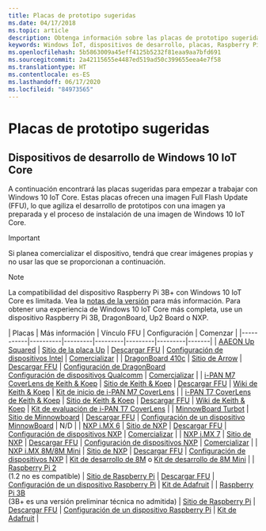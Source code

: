 ```yaml
---
title: Placas de prototipo sugeridas
ms.date: 04/17/2018
ms.topic: article
description: Obtenga información sobre las placas de prototipo sugeridas para Windows 10 IoT.
keywords: Windows IoT, dispositivos de desarrollo, placas, Raspberry Pi 2, Raspberry Pi 3, Minnowboard Max, Dragonboard
ms.openlocfilehash: 5b5863009a45eff4125b5232f81eaa9aa7bfd691
ms.sourcegitcommit: 2a42115655e4487ed519ad50c399655eea4e7f58
ms.translationtype: HT
ms.contentlocale: es-ES
ms.lasthandoff: 06/17/2020
ms.locfileid: "84973565"
---
```

# <a name="suggested-prototype-boards"></a>Placas de prototipo sugeridas

## <a name="windows-10-iot-core-development-devices"></a>Dispositivos de desarrollo de Windows 10 IoT Core
A continuación encontrará las placas sugeridas para empezar a trabajar con Windows 10 IoT Core. Estas placas ofrecen una imagen Full Flash Update (FFU), lo que agiliza el desarrollo de prototipos con una imagen ya preparada y el proceso de instalación de una imagen de Windows 10 IoT Core.

> [!IMPORTANT]
> Si planea comercializar el dispositivo, tendrá que crear imágenes propias y no usar las que se proporcionan a continuación.

> [!NOTE]
> La compatibilidad del dispositivo Raspberry Pi 3B+ con Windows 10 IoT Core es limitada. Vea la [notas de la versión](https://docs.microsoft.com/windows/iot-core/release-notes/insider/rpi3bp) para más información. Para obtener una experiencia de Windows 10 IoT Core más completa, use un dispositivo Raspberry Pi 3B, DragonBoard, Up2 Board o NXP. 


| Placas | Más información | Vínculo FFU | Configuración | Comenzar |
|-----------|----------|---------|---------|---------|---------|-------|
| [AAEON Up Squared](https://up-board.org/upsquared/specifications/) | [Sitio de la placa Up](https://up-shop.org/28-up-squared) | [Descargar FFU](https://downloads.up-community.org/?post_type=wpdmpro&p=204&preview=true) | [Configuración de dispositivos Intel](https://docs.microsoft.com/windows/iot-core/tutorials/intel) | [Comercializar](https://up-shop.org/home/270-up-squared.html) | 
| [DragonBoard 410c](https://developer.qualcomm.com/hardware/dragonboard-410c) | [Sitio de Arrow](https://www.arrow.com/en/products/dragonboard410c/arrow-development-tools) | [Descargar FFU](https://www.microsoft.com/software-download/windows10IoTCore#!) | [Configuración de DragonBoard](https://docs.microsoft.com/windows/iot-core/tutorials/dragonboard)<br>[Configuración de dispositivos Qualcomm](https://docs.microsoft.com/windows/iot-core/tutorials/qualcomm) | [Comercializar](https://www.arrow.com/en/products/dragonboard410c/arrow-development-tools) | 
| [i-PAN M7 CoverLens de Keith & Koep](https://keith-koep.com/de/produkte/produkte-hmi/i-pan-m7-coverlens-arm-touch-panel-pc-eigenschaften/) | [Sitio de Keith & Koep](https://keith-koep.com/de/produkte/produkte-hmi/i-pan-m7-coverlens-arm-touch-panel-computer-technische-daten/) | [Descargar FFU](https://support.keith-koep.com/service/doku.php/service/winiot/images) | [Wiki de Keith & Koep](https://support.keith-koep.com/service/doku.php/service/hardware/panel/ipanm7) | [Kit de inicio de i-PAN M7 CoverLens](https://keith-koep.com/de/produkte/produkte-eval-kits/i-pan-m7-coverlens-starter-kit-technische-daten/) | 
| [i-PAN T7 CoverLens de Keith & Koep](https://keith-koep.com/de/produkte/produkte-hmi/i-pan-t7-coverlens-arm-touch-panel-pc-eigenschaften/) | [Sitio de Keith & Koep](https://keith-koep.com/de/produkte/produkte-hmi/i-pan-t7-coverlens-arm-touch-panel-computer-technische-daten/) | [Descargar FFU](https://support.keith-koep.com/service/doku.php/service/winiot/images) | [Wiki de Keith & Koep](https://support.keith-koep.com/service/doku.php/service/hardware/panel/ipant7) | [Kit de evaluación de i-PAN T7 CoverLens](https://keith-koep.com/de/produkte/produkte-eval-kits/i-pan-t7-coverlens-eval-kit-technische-daten/) | 
| [MinnowBoard Turbot](https://www.silicom-usa.com) | [Sitio de Minnowboard](https://www.silicom-usa.com/?s=minnowboard) | [Descargar FFU](https://www.microsoft.com/software-download/windows10IoTCore#!) | [Configuración de un dispositivo MinnowBoard](https://docs.microsoft.com/windows/iot-core/tutorials/minnowboard) | N/D |
| [NXP i.MX 6](https://www.nxp.com/products/processors-and-microcontrollers/arm-based-processors-and-mcus/i.mx-applications-processors/i.mx-6-processors:IMX6X_SERIES) | [Sitio de NXP](https://www.nxp.com/products/processors-and-microcontrollers/arm-based-processors-and-mcus/i.mx-applications-processors/i.mx-6-processors:IMX6X_SERIES) | [Descargar FFU](https://github.com/ms-iot/imx-iotcore) | [Configuración de dispositivos NXP](https://docs.microsoft.com/windows/iot-core/tutorials/nxp) | [Comercializar](https://www.solid-run.com/nxp-family/hummingboard/imx6-win-10-iot-core/) | 
| [NXP i.MX 7](https://www.nxp.com/products/processors-and-microcontrollers/arm-based-processors-and-mcus/i.mx-applications-processors/i.mx-7-processors:IMX7-SERIES) | [Sitio de NXP](https://www.nxp.com/products/processors-and-microcontrollers/arm-based-processors-and-mcus/i.mx-applications-processors/i.mx-7-processors:IMX7-SERIES) | [Descargar FFU](https://github.com/ms-iot/imx-iotcore) | [Configuración de dispositivos NXP](https://docs.microsoft.com/windows/iot-core/tutorials/nxp) | [Comercializar](https://www.compulab.com/products/iot-gateways/iot-gate-imx7-nxp-i-mx-7-internet-of-things-gateway/) | 
| [NXP i.MX 8M/8M Mini](https://www.nxp.com/products/processors-and-microcontrollers/arm-based-processors-and-mcus/i.mx-applications-processors/i.mx-8-processors:IMX8-SERIES) | [Sitio de NXP](https://www.nxp.com/products/processors-and-microcontrollers/arm-based-processors-and-mcus/i.mx-applications-processors/i.mx-8-processors:IMX8-SERIES) | [Descargar FFU](https://github.com/ms-iot/imx-iotcore) | [Configuración de dispositivos NXP](https://docs.microsoft.com/windows/iot-core/tutorials/nxp) | [Kit de desarrollo de 8M](https://www.nxp.com/support/developer-resources/software-development-tools/i.mx-developer-resources/evaluation-kit-for-the-i.mx-8m-applications-processor:MCIMX8M-EVK) o [Kit de desarrollo de 8M Mini](https://www.nxp.com/support/developer-resources/software-development-tools/i.mx-developer-resources/evaluation-kit-for-the-i.mx-8m-mini-applications-processor:8MMINILPD4-EVK) |
| [Raspberry Pi 2](https://www.raspberrypi.org/products/raspberry-pi-2-model-b/)<br> (1.2 no es compatible) | [Sitio de Raspberry Pi](https://www.raspberrypi.org/products/raspberry-pi-2-model-b/) | [Descargar FFU](https://www.microsoft.com/software-download/windows10IoTCore#!) | [Configuración de un dispositivo Raspberry Pi](https://docs.microsoft.com/windows/iot-core/tutorials/rpi) | [Kit de Adafruit](https://docs.microsoft.com/windows/iot-core/tutorials/adafruitkit) | 
| [Raspberry Pi 3B](https://www.raspberrypi.org/products/raspberry-pi-3-model-b/)<br> (3B+ es una versión preliminar técnica no admitida) | [Sitio de Raspberry Pi](https://www.raspberrypi.org/products/raspberry-pi-3-model-b/) | [Descargar FFU](https://www.microsoft.com/software-download/windows10IoTCore#!) | [Configuración de un dispositivo Raspberry Pi](https://docs.microsoft.com/windows/iot-core/tutorials/rpi) | [Kit de Adafruit](https://docs.microsoft.com/windows/iot-core/tutorials/adafruitkit) |
